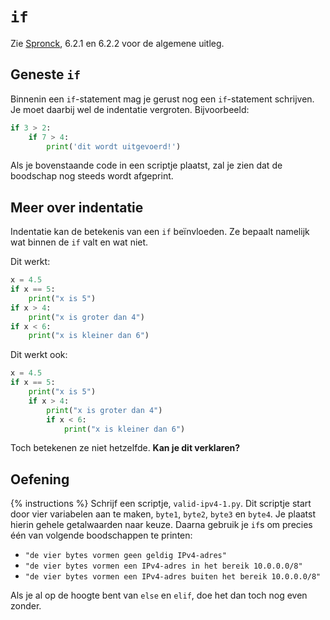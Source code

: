 # `if`
Zie [Spronck](http://www.spronck.net/pythonbook/pythonboek.pdf), 6.2.1 en 6.2.2 voor de algemene uitleg.

## Geneste `if`
Binnenin een `if`-statement mag je gerust nog een `if`-statement schrijven. Je moet daarbij wel de indentatie vergroten. Bijvoorbeeld:

```python
if 3 > 2:
    if 7 > 4:
        print('dit wordt uitgevoerd!')
```

Als je bovenstaande code in een scriptje plaatst, zal je zien dat de boodschap nog steeds wordt afgeprint.

## Meer over indentatie
Indentatie kan de betekenis van een `if` beïnvloeden. Ze bepaalt namelijk wat binnen de `if` valt en wat niet.

Dit werkt:
```python
x = 4.5
if x == 5:
    print("x is 5")
if x > 4:
    print("x is groter dan 4")
if x < 6:
    print("x is kleiner dan 6")
```

Dit werkt ook:
```python
x = 4.5
if x == 5:
    print("x is 5")
    if x > 4:
        print("x is groter dan 4")
        if x < 6:
            print("x is kleiner dan 6")
```

Toch betekenen ze niet hetzelfde. **Kan je dit verklaren?**

## Oefening
{% instructions %}
Schrijf een scriptje, `valid-ipv4-1.py`. Dit scriptje start door vier variabelen aan te maken, `byte1`, `byte2`, `byte3` en `byte4`. Je plaatst hierin gehele getalwaarden naar keuze. Daarna gebruik je `if`s om precies één van volgende boodschappen te printen:

- `"de vier bytes vormen geen geldig IPv4-adres"`
- `"de vier bytes vormen een IPv4-adres in het bereik 10.0.0.0/8"`
- `"de vier bytes vormen een IPv4-adres buiten het bereik 10.0.0.0/8"`

Als je al op de hoogte bent van `else` en `elif`, doe het dan toch nog even zonder.
